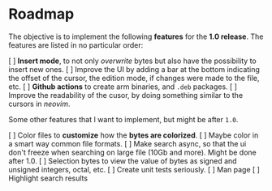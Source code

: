 # Roadmap

The objective is to implement the following __features__ for the __1.0 release__.
The features are listed in no particular order:

[ ] __Insert mode__, to not only _overwrite_ bytes but also have the possibility to insert new ones.
[ ] Improve the UI by adding a bar at the bottom indicating the offset of the cursor, the edition mode, if changes were made to the file, etc.
[ ] __Github actions__ to create arm binaries, and `.deb` packages.
[ ] Improve the readability of the cusor, by doing something similar to the cursors in _neovim_.

Some other features that I want to implement, but might be after `1.0`.

[ ] Color files to __customize__ how the __bytes are colorized__.
[ ] Maybe color in a smart way common file formats.
[ ] Make search async, so that the ui don't freeze when searching on large file (10Gb and more). Might be done after 1.0. 
[ ] Selection bytes to view the value of bytes as signed and unsigned integers, octal, etc.
[ ] Create unit tests seriously.
[ ] Man page
[ ] Highlight search results
